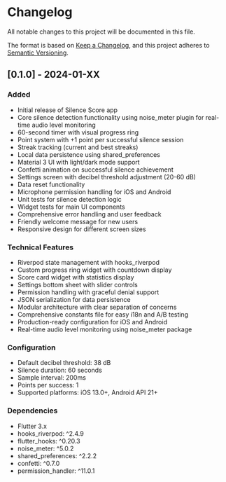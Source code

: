 # Changelog

All notable changes to this project will be documented in this file.

The format is based on [Keep a Changelog](https://keepachangelog.com/en/1.0.0/),
and this project adheres to [Semantic Versioning](https://semver.org/spec/v2.0.0.html).

## [0.1.0] - 2024-01-XX

### Added
- Initial release of Silence Score app
- Core silence detection functionality using noise_meter plugin for real-time audio level monitoring
- 60-second timer with visual progress ring
- Point system with +1 point per successful silence session
- Streak tracking (current and best streaks)
- Local data persistence using shared_preferences
- Material 3 UI with light/dark mode support
- Confetti animation on successful silence achievement
- Settings screen with decibel threshold adjustment (20-60 dB)
- Data reset functionality
- Microphone permission handling for iOS and Android
- Unit tests for silence detection logic
- Widget tests for main UI components
- Comprehensive error handling and user feedback
- Friendly welcome message for new users
- Responsive design for different screen sizes

### Technical Features
- Riverpod state management with hooks_riverpod
- Custom progress ring widget with countdown display
- Score card widget with statistics display
- Settings bottom sheet with slider controls
- Permission handling with graceful denial support
- JSON serialization for data persistence
- Modular architecture with clear separation of concerns
- Comprehensive constants file for easy i18n and A/B testing
- Production-ready configuration for iOS and Android
- Real-time audio level monitoring using noise_meter package

### Configuration
- Default decibel threshold: 38 dB
- Silence duration: 60 seconds
- Sample interval: 200ms
- Points per success: 1
- Supported platforms: iOS 13.0+, Android API 21+

### Dependencies
- Flutter 3.x
- hooks_riverpod: ^2.4.9
- flutter_hooks: ^0.20.3
- noise_meter: ^5.0.2
- shared_preferences: ^2.2.2
- confetti: ^0.7.0
- permission_handler: ^11.0.1 